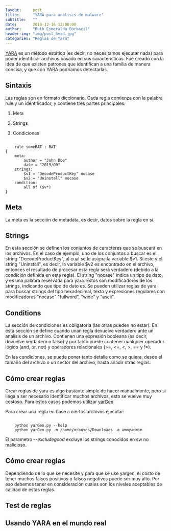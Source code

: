 ```yaml
---
layout:     post
title:      "YARA para analisis de malware"
subtitle:   ""
date:       2019-12-16 12:00:00
author:     "Ruth Esmeralda Barbacil"
header-img: "img/post_head.jpg"
categories: "Reglas de Yara"
---
```


<p><a href="https://github.com/Yara-Rules/rules">YARA</a> es un método estático (es decir, no necesitamos ejecutar nada) para poder identificar archivos basado en sus características. Fue creado con la idea de que existen patrones que identifican a una familia de manera concisa, y que con YARA podríamos detectarlas.</p>

<h2 class="section-heading">Sintaxis</h2>

<p>Las reglas son en formato diccionario. Cada regla comienza con la palabra rule y un identificador, y contiene tres partes principales:</p>

<ol>
	<li><p>Meta</p></li>
	<li><p>Strings</p></li>
	<li><p>Condiciones</p></li>
</ol>

<code>
	rule someRAT : RAT
{
    meta:
        author = "John Doe"
        date = "2019/09"
    strings:
        $v1 = "DecodeProductKey" nocase
        $v2 = "Uninstall" nocase
    condition:
        all of ($v*)
}
</code>

<h2 class="section-heading">Meta</h2>

<p>La meta es la sección de metadata, es decir, datos sobre la regla en sí.</p>

<h2 class="section-heading">Strings</h2>

<p>En esta secciòn se definen los conjuntos de caracteres que se buscará en los archivos. En el caso de ejemplo, uno de los conjuntos a buscar es el string "DecodeProductKey", al cual se le asigna la variable $v1. Si este y el string "Uninstall", es decir, la variable $v2 es encontrado en el archivo, entonces el resultado de procesar esta regla será verdadero (debido a la condición definida en esta regla). El string "nocase" indica un tipo de dato, y es una palabra reservada para yara. Estos son modificadores de los strings, indicando que tipo de dato es. Se pueden utilizar reglas de yara para buscar strings del tipo hexadecimal, texto y expresiones regulares con modificadores "nocase" "fullword", "wide" y "ascii".</p>

<h2 class="section-heading">Conditions</h2>

<p>La sección de condiciones es obligatoria (las otras pueden no estar). En esta sección se define cuando unan regla devuelve verdadero ante un analisis de un archivo. Contienen una expresión booleana (es decir, devuelve verdadero o falso) y por tanto puede contener cualquier operador lógico (and, or, not) y operadores relacionales (>=, <=, <, >, == y !=).</p>

<p>En las condiciones, se puede poner tanto detalle como se quiera, desde el tamaño del archivo o un sector del archivo, hasta añadir otras reglas.</p>

<h2 class="section-heading">Cómo crear reglas</h2>

<p>Crear reglas de yara es algo bastante simple de hacer manualmente, pero si llega a ser necesario identificar muchos archivos, esto se vuelve muy costoso. Para estos casos podemos utilizar <a href="https://github.com/Neo23x0/yarGen">yarGen</a></p>

<p>Para crear una regla en base a ciertos archivos ejecutar:</p>

<code>
	python yarGen.py --help
	python yarGen.py -m /home/osboxes/Downloads -o ammyadmin
</code>

<p>El parametro <em>--excludegood</em> excluye los strings conocidos en sw no malicioso.</p>

<h2 class="section-heading">Cómo crear reglas</h2>

<p>Dependiendo de lo que se necesite y para que se use yargen, el costo de tener muchos falsos positivos o falsos negativos puede ser muy alto. Por eso debemos tener en consideración cuales son los niveles aceptables de calidad de estas reglas.</p>

<h2 class="section-heading">Test de reglas</h2>
<h2 class="section-heading">Usando YARA en el mundo real</h2>